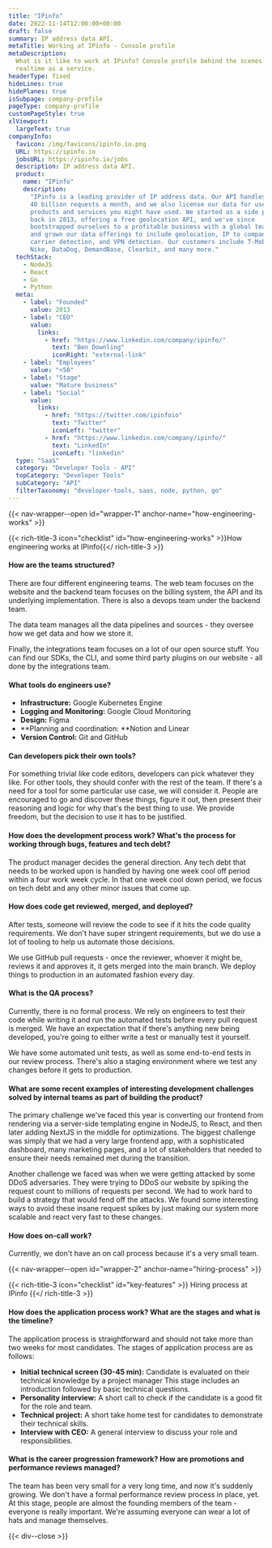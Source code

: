```yaml
---
title: "IPinfo"
date: 2022-11-14T12:00:00+00:00
draft: false
summary: IP address data API.
metaTitle: Working at IPinfo - Console profile
metaDescription:
  What is it like to work at IPinfo? Console profile behind the scenes at IPinfo -
  realtime as a service.
headerType: fixed
hideLines: true
hidePlanes: true
isSubpage: company-profile
pageType: company-profile
customPageStyle: true
xlViewport:
  largeText: true
companyInfo:
  favicon: /img/favicons/ipinfo.io.png
  URL: https://ipinfo.io
  jobsURL: https://ipinfo.io/jobs
  description: IP address data API.
  product:
    name: "IPinfo"
    description:
      "IPinfo is a leading provider of IP address data. Our API handles over 
      40 billion requests a month, and we also license our data for use in many 
      products and services you might have used. We started as a side project 
      back in 2013, offering a free geolocation API, and we've since 
      bootstrapped ourselves to a profitable business with a global team of 17, 
      and grown our data offerings to include geolocation, IP to company, 
      carrier detection, and VPN detection. Our customers include T-Mobile, 
      Nike, DataDog, DemandBase, Clearbit, and many more."
  techStack:
    - NodeJS
    - React
    - Go
    - Python
  meta:
    - label: "Founded"
      value: 2013
    - label: "CEO"
      value:
        links:
          - href: "https://www.linkedin.com/company/ipinfo/"
            text: "Ben Downling"
            iconRight: "external-link"
    - label: "Employees"
      value: "<50"
    - label: "Stage"
      value: "Mature business"
    - label: "Social"
      value:
        links:
          - href: "https://twitter.com/ipinfoio"
            text: "Twitter"
            iconLeft: "twitter"
          - href: "https://www.linkedin.com/company/ipinfo/"
            text: "LinkedIn"
            iconLeft: "linkedin"
  type: "SaaS"
  category: "Developer Tools - API"
  topCategory: "Developer Tools"
  subCategory: "API"
  filterTaxonomy: "developer-tools, saas, node, python, go"
---
```


{{< nav-wrapper--open id="wrapper-1" anchor-name="how-engineering-works" >}}

{{< rich-title-3 icon="checklist" id="how-engineering-works" >}}How engineering
works at IPinfo{{</ rich-title-3 >}}

#### How are the teams structured?

There are four different engineering teams. The web team focuses on the website
and the backend team focuses on the billing system, the API and its underlying
implementation. There is also a devops team under the backend team.

The data team manages all the data pipelines and sources - they oversee how we
get data and how we store it. 

Finally, the integrations team focuses on a lot of our open source stuff. You
can find our SDKs, the CLI, and some third party plugins on our website - all
done by the integrations team.

#### What tools do engineers use?

- **Infrastructure:** Google Kubernetes Engine
- **Logging and Monitoring:** Google Cloud Monitoring
- **Design:** Figma
- **Planning and coordination: **Notion and Linear
- **Version Control:** Git and GitHub

#### Can developers pick their own tools?

For something trivial like code editors, developers can pick whatever they like.
For other tools, they should confer with the rest of the team. If there's a need
for a tool for some particular use case, we will consider it. People are
encouraged to go and discover these things, figure it out, then present their
reasoning and logic for why that's the best thing to use. We provide freedom,
but the decision to use it has to be justified.

#### How does the development process work? What's the process for working through bugs, features and tech debt?

The product manager decides the general direction. Any tech debt that needs to
be worked upon is handled by having one week cool off period within a four work
week cycle. In that one week cool down period, we focus on tech debt and any
other minor issues that come up.

#### How does code get reviewed, merged, and deployed?

After tests, someone will review the code to see if it hits the code quality
requirements. We don't have super stringent requirements, but we do use a lot of
tooling to help us automate those decisions.

We use GitHub pull requests - once the reviewer, whoever it might be, reviews it
and approves it, it gets merged into the main branch. We deploy things to
production in an automated fashion every day.

#### What is the QA process?

Currently, there is no formal process. We rely on engineers to test their code
while writing it and run the automated tests before every pull request is
merged. We have an expectation that if there's anything new being developed,
you're going to either write a test or manually test it yourself. 

We have some automated unit tests, as well as some end-to-end tests in our
review process. There's also a staging environment where we test any changes
before it gets to production.

#### What are some recent examples of interesting development challenges solved by internal teams as part of building the product?

The primary challenge we've faced this year is converting our frontend from
rendering via a server-side templating engine in NodeJS, to React, and then
later adding NextJS in the middle for optimizations. The biggest challenge was
simply that we had a very large frontend app, with a sophisticated dashboard,
many marketing pages, and a lot of stakeholders that needed to ensure their
needs remained met during the transition.

Another challenge we faced was when we were getting attacked by some DDoS
adversaries. They were trying to DDoS our website by spiking the request count
to millions of requests per second. We had to work hard to build a strategy that
would fend off the attacks. We found some interesting ways to avoid these insane
request spikes by just making our system more scalable and react very fast to
these changes.

#### How does on-call work?

Currently, we don't have an on call process because it's a very small team.

{{< nav-wrapper--open id="wrapper-2" anchor-name="hiring-process" >}}

{{< rich-title-3 icon="checklist" id="key-features" >}} Hiring process at IPinfo
{{</ rich-title-3 >}}

#### How does the application process work? What are the stages and what is the timeline?

The application process is straightforward and should not take more than two
weeks for most candidates. The stages of application process are as follows:

- **Initial technical screen (30-45 min):** Candidate is evaluated on their
  technical knowledge by a project manager This stage includes an introduction
  followed by basic technical questions.
- **Personality interview:** A short call to check if the candidate is a good
  fit for the role and team.
- **Technical project:** A short take home test for candidates to demonstrate
  their technical skills. 
- **Interview with CEO:** A general interview to discuss your role and
  responsibilities. 

#### What is the career progression framework? How are promotions and performance reviews managed?

The team has been very small for a very long time, and now it's suddenly
growing. We don't have a formal performance review process in place, yet. At
this stage, people are almost the founding members of the team - everyone is
really important. We're assuming everyone can wear a lot of hats and manage
themselves.

{{< div--close >}}
